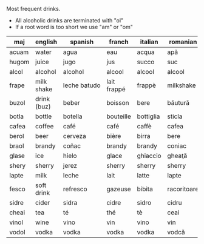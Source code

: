 Most frequent drinks.

* All alcoholic drinks are terminated with "ol"
* If a root word is too short we use "am" or "om"

maj     | english    |  spanish    | franch     |italian    | romanian
--------|------------|-------------|------------|-----------|-----------------
acuam   | water      | agua        | eau        | acqua     | apă
hugom   | juice      | jugo        | jus        | succo     | suc
alcol   | alcohol    | alcohol     | alcool     | alcool    | alcool
frape   | milk shake | leche batudo| lait frappé| frappè    | milkshake
buzol   | drink (buz)| beber       | boisson    | bere      | băutură
botla   | bottle     | botella     | bouteille  | bottiglia | sticla
cafea   | coffee     | café        | café       | caffè     | cafea
berol   | beer       | cerveza     | bière      | birra     | bere
braol   | brandy     | coñac       | brandy     | brandy    | coniac
glase   | ice        | hielo       | glace      | ghiaccio  | gheaţă
shery   | sherry     | jerez       | sherry     | sherry    | sherry
lapte   | milk       | leche       | lait       | latte     | lapte
fesco   | soft drink | refresco    | gazeuse    | bibita    | racoritoare
sidre   | cider      | sidra       | cidre      | sidro     | cidru
cheai   | tea        | té          | thé        | tè        | ceai
vinol   | wine       | vino        | vin        | vino      | vin
vodol   | vodka      | vodka       | vodka      | vodka     | vodcă

